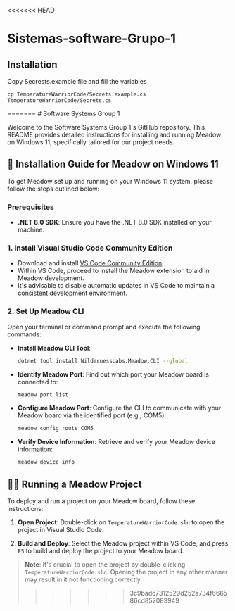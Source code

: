 <<<<<<< HEAD
# Sistemas-software-Grupo-1

## Installation

Copy Secrests.example file and fill the variables
```
cp TemperatureWarriorCode/Secrets.example.cs TemperatureWarriorCode/Secrets.cs
```
=======
﻿# Software Systems Group 1

Welcome to the Software Systems Group 1's GitHub repository. This README provides detailed instructions for installing and running Meadow on Windows 11, specifically tailored for our project needs.

## 🚀 Installation Guide for Meadow on Windows 11

To get Meadow set up and running on your Windows 11 system, please follow the steps outlined below:

### Prerequisites

- **.NET 8.0 SDK**: Ensure you have the .NET 8.0 SDK installed on your machine.

### 1. Install Visual Studio Code Community Edition

- Download and install [VS Code Community Edition](https://code.visualstudio.com/).
- Within VS Code, proceed to install the Meadow extension to aid in Meadow development.
- It's advisable to disable automatic updates in VS Code to maintain a consistent development environment.

### 2. Set Up Meadow CLI

Open your terminal or command prompt and execute the following commands:

- **Install Meadow CLI Tool**:
  ```bash
  dotnet tool install WildernessLabs.Meadow.CLI --global
  ```
- **Identify Meadow Port**:
  Find out which port your Meadow board is connected to:
  ```bash
  meadow port list
  ```
- **Configure Meadow Port**:
  Configure the CLI to communicate with your Meadow board via the identified port (e.g., COM5):
  ```bash
  meadow config route COM5
  ```
- **Verify Device Information**:
  Retrieve and verify your Meadow device information:
  ```bash
  meadow device info
  ```

## 🏃‍♂️ Running a Meadow Project

To deploy and run a project on your Meadow board, follow these instructions:

1. **Open Project**:
   Double-click on `TemperatureWarriorCode.sln` to open the project in Visual Studio Code.

2. **Build and Deploy**:
   Select the Meadow project within VS Code, and press `F5` to build and deploy the project to your Meadow board.

> **Note**: It's crucial to open the project by double-clicking `TemperatureWarriorCode.sln`. Opening the project in any other manner may result in it not functioning correctly.
>>>>>>> 3c9badc7312529d252a734f666586cd852089949
